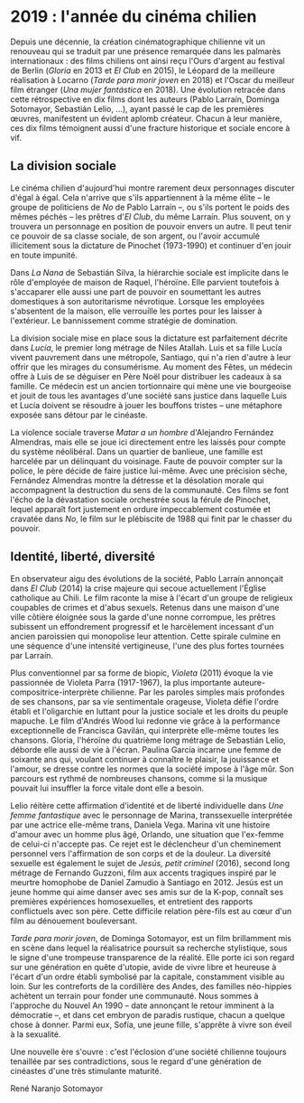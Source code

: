 # 2019 : l'année du cinéma chilien

Depuis une décennie, la création cinématographique chilienne vit un renouveau qui se traduit par une présence remarquée dans les palmarès internationaux : des films chiliens ont ainsi reçu l'Ours d'argent au festival de Berlin (_Gloria_ en 2013 et _El Club_ en 2015), le Léopard de la meilleure réalisation à Locarno (_Tarde para morir joven_ en 2018) et l'Oscar du meilleur film étranger (_Una mujer fantástica_ en 2018). Une évolution retracée dans cette rétrospective en dix films dont les auteurs (Pablo Larraín, Dominga Sotomayor, Sebastián Lelio, ...), ayant passé le cap de les premières œuvres, manifestent un évident aplomb créateur. Chacun à leur manière, ces dix films témoignent aussi d'une fracture historique et sociale encore à vif.

## La division sociale

Le cinéma chilien d'aujourd'hui montre rarement deux personnages discuter d'égal à égal. Cela n'arrive que s'ils appartiennent à la même élite – le groupe de politiciens de _No_ de Pablo Larraín –, ou s'ils portent le poids des mêmes péchés – les prêtres d'_El Club_, du même Larraín. Plus souvent, on y trouvera un personnage en position de pouvoir envers un autre. Il peut tenir ce pouvoir de sa classe sociale, de son argent, ou l'avoir accumulé illicitement sous la dictature de Pinochet (1973-1990) et continuer d'en jouir en toute impunité.

Dans _La Nana_ de Sebastián Silva, la hiérarchie sociale est implicite dans le rôle d'employée de maison de Raquel, l'héroïne. Elle parvient toutefois à s'accaparer elle aussi une part de pouvoir en soumettant les autres domestiques à son autoritarisme névrotique. Lorsque les employées s'absentent de la maison, elle verrouille les portes pour les laisser à l'extérieur. Le bannissement comme stratégie de domination.

La division sociale mise en place sous la dictature est parfaitement décrite dans _Lucía_, le premier long métrage de Niles Atallah. Luis et sa fille Lucía vivent pauvrement dans une métropole, Santiago, qui n'a rien d'autre à leur offrir que les mirages du consumérisme. Au moment des Fêtes, un médecin offre à Luis de se déguiser en Père Noël pour distribuer les cadeaux à sa famille. Ce médecin est un ancien tortionnaire qui mène une vie bourgeoise et jouit de tous les avantages d'une société sans justice dans laquelle Luis et Lucía doivent se résoudre à jouer les bouffons tristes – une métaphore exposée sans détour par le cinéaste.

La violence sociale traverse _Matar a un hombre_ d'Alejandro Fernández Almendras, mais elle se joue ici directement entre les laissés pour compte du système néolibéral. Dans un quartier de banlieue, une famille est harcelée par un délinquant du voisinage. Faute de pouvoir compter sur la police, le père décide de faire justice lui-même. Avec une précision sèche, Fernández Almendras montre la détresse et la désolation morale qui accompagnent la destruction du sens de la communauté. Ces films se font l'écho de la dévastation sociale orchestrée sous la férule de Pinochet, lequel apparaît fort justement en ordure impeccablement costumée et cravatée dans _No_, le film sur le plébiscite de 1988 qui finit par le chasser du pouvoir.

## Identité, liberté, diversité

En observateur aigu des évolutions de la société, Pablo Larraín annonçait dans _El Club_ (2014) la crise majeure qui secoue actuellement l'Église catholique au Chili. Le film raconte la mise à l'écart d'un groupe de religieux coupables de crimes et d'abus sexuels. Retenus dans une maison d'une ville côtière éloignée sous la garde d'une nonne corrompue, les prêtres subissent un effondrement progressif et le harcèlement incessant d'un ancien paroissien qui monopolise leur attention. Cette spirale culmine en une séquence d'une intensité vertigineuse, l'une des plus fortes tournées par Larraín.

Plus conventionnel par sa forme de biopic, _Violeta_ (2011) évoque la vie passionnée de Violeta Parra (1917-1967), la plus importante auteure-compositrice-interprète chilienne. Par les paroles simples mais profondes de ses chansons, par sa vie sentimentale orageuse, Violeta défie l'ordre établi et l'oligarchie en luttant pour la justice sociale et les droits du peuple mapuche. Le film d'Andrés Wood lui redonne vie grâce à la performance exceptionnelle de Francisca Gavilán, qui interprète elle-même toutes les chansons. Gloria, l'héroïne du quatrième long métrage de Sebastián Lelio, déborde elle aussi de vie à l'écran. Paulina García incarne une femme de soixante ans qui, voulant continuer à connaître le plaisir, la jouissance et l'amour, se dresse contre les normes que la société impose à l'âge mûr. Son parcours est rythmé de nombreuses chansons, comme si la musique pouvait lui insuffler la force vitale dont elle a besoin.

Lelio réitère cette affirmation d'identité et de liberté individuelle dans _Une femme fantastique_ avec le personnage de Marina, transsexuelle interprétée par une actrice elle-même trans, Daniela Vega. Marina vit une histoire d'amour avec un homme plus âgé, Orlando, une situation que l'ex-femme de celui-ci n'accepte pas. Ce rejet est le déclencheur d'un cheminement personnel vers l'affirmation de son corps et de la douleur. La diversité sexuelle est également le sujet de _Jesús, petit criminel_ (2016), second long métrage de Fernando Guzzoni, film aux accents tragiques inspiré par le meurtre homophobe de Daniel Zamudio à Santiago en 2012. Jesús est un jeune homme qui aime danser avec ses amis sur de la K-pop, connaît ses premières expériences homosexuelles, et entretient des rapports conflictuels avec son père. Cette difficile relation père-fils est au cœur d'un film au dénouement bouleversant.

_Tarde para morir joven_, de Dominga Sotomayor, est un film brillamment mis en scène dans lequel la réalisatrice poursuit sa recherche stylistique, sous le signe d'une trompeuse transparence de la réalité. Elle porte ici son regard sur une génération en quête d'utopie, avide de vivre libre et heureuse à l'écart d'un ordre établi symbolisé par la capitale, constamment visible au loin. Sur les contreforts de la cordillère des Andes, des familles néo-hippies achètent un terrain pour fonder une communauté. Nous sommes à l'approche du Nouvel An 1990 – date annonçant le retour imminent à la démocratie –, et dans cet embryon de paradis rustique, chacun a quelque chose à donner. Parmi eux, Sofía, une jeune fille, s'apprête à vivre son éveil à la sexualité.

Une nouvelle ère s'ouvre : c'est l'éclosion d'une société chilienne toujours tenaillée par ses contradictions, sous le regard d'une génération de cinéastes d'une très stimulante maturité.

René Naranjo Sotomayor
